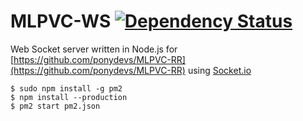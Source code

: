 # MLPVC-WS [![Dependency Status](https://www.versioneye.com/user/projects/583a3c9ee7cea00045b8939a/badge.svg?style=flat-square)](https://www.versioneye.com/user/projects/583a3c9ee7cea00045b8939a)

Web Socket server written in Node.js for [https://github.com/ponydevs/MLPVC-RR](https://github.com/ponydevs/MLPVC-RR) using [Socket.io](http://socket.io/)

```
$ sudo npm install -g pm2
$ npm install --production
$ pm2 start pm2.json
```
